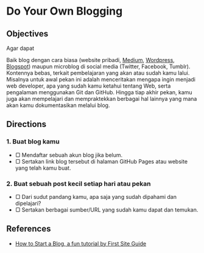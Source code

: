# Do Your Own Blogging

## Objectives

Agar dapat

Baik blog dengan cara biasa (website pribadi, [Medium](https://medium.com), [Wordpress](https://wordpress.com), [Blogspot](http://blogspot.com)) maupun microblog di social media (Twitter, Facebook, Tumblr). Kontennya bebas, terkait pembelajaran yang akan atau sudah kamu lalui. Misalnya untuk awal pekan ini adalah menceritakan mengapa ingin menjadi web developer, apa yang sudah kamu ketahui tentang Web, serta pengalaman menggunakan Git dan GitHub. Hingga tiap akhir pekan, kamu juga akan mempelajari dan mempraktekkan berbagai hal lainnya yang mana akan kamu dokumentasikan melalui blog.

## Directions

### 1. Buat blog kamu

- ▢ Mendaftar sebuah akun blog jika belum.
- ▢ Sertakan link blog tersebut di halaman GitHub Pages atau website yang telah kamu buat.

### 2. Buat sebuah post kecil setiap hari atau pekan

- ▢ Dari sudut pandang kamu, apa saja yang sudah dipahami dan dipelajari?
- ▢ Sertakan berbagai sumber/URL yang sudah kamu dapat dan temukan.

## References

- [How to Start a Blog, a fun tutorial by First Site Guide](http://firstsiteguide.com/start-blog)
